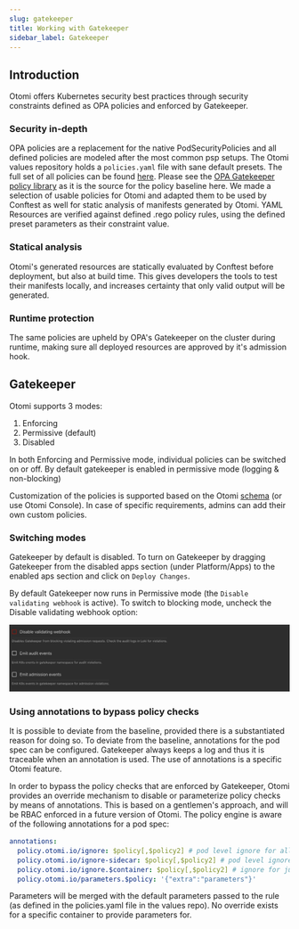 ```yaml
---
slug: gatekeeper
title: Working with Gatekeeper
sidebar_label: Gatekeeper
---
```


## Introduction

Otomi offers Kubernetes security best practices through security constraints defined as OPA policies and enforced by Gatekeeper.

### Security in-depth

OPA policies are a replacement for the native PodSecurityPolicies and all defined policies are modeled after the most common psp setups. The Otomi values repository holds a `policies.yaml` file with sane default presets. The full set of all policies can be found [here](https://github.com/redkubes/otomi-core/tree/main/policies). Please see the [OPA Gatekeeper policy library](https://github.com/open-policy-agent/gatekeeper-library) as it is the source for the policy baseline here. We made a selection of usable policies for Otomi and adapted them to be used by Conftest as well for static analysis of manifests generated by Otomi. YAML Resources are verified against defined .rego policy rules, using the defined preset parameters as their constraint value.

### Statical analysis

Otomi's generated resources are statically evaluated by Conftest before deployment, but also at build time. This gives developers the tools to test their manifests locally, and increases certainty that only valid output will be generated.

### Runtime protection

The same policies are upheld by OPA's Gatekeeper on the cluster during runtime, making sure all deployed resources are approved by it's admission hook.

## Gatekeeper

Otomi supports 3 modes:

1. Enforcing
2. Permissive (default)
3. Disabled

In both Enforcing and Permissive mode, individual policies can be switched on or off. By default gatekeeper is enabled in permissive mode (logging & non-blocking)

Customization of the policies is supported based on the Otomi [schema](https://github.com/redkubes/otomi-core/blob/main/values-schema.yaml) (or use Otomi Console). In case of specific requirements, admins can add their own custom policies.

### Switching modes

Gatekeeper by default is disabled. To turn on Gatekeeper by dragging Gatekeeper from the disabled apps section (under Platform/Apps) to the enabled aps section and click on `Deploy Changes`.

By default Gatekeeper now runs in Permissive mode (the `Disable validating webhook` is active). To switch to blocking mode, uncheck the Disable validating webhook option:

![Gatekeeper modes](../img/gatekeeper-modes.png)

### Using annotations to bypass policy checks

It is possible to deviate from the baseline, provided there is a substantiated reason for doing so. To deviate from the baseline, annotations for the pod spec can be configured. Gatekeeper always keeps a log and thus it is traceable when an annotation is used. The use of annotations is a specific Otomi feature.

In order to bypass the policy checks that are enforced by Gatekeeper, Otomi provides an override mechanism to disable or parameterize policy checks by means of annotations. This is based on a gentlemen's approach, and will be RBAC enforced in a future version of Otomi. The policy engine is aware of the following annotations for a pod spec:

```yaml
annotations:
  policy.otomi.io/ignore: $policy[,$policy2] # pod level ignore for all containers
  policy.otomi.io/ignore-sidecar: $policy[,$policy2] # pod level ignore for sidecars, such as istio-proxy
  policy.otomi.io/ignore.$container: $policy[,$policy2] # ignore for just the mentioned container
  policy.otomi.io/parameters.$policy: '{"extra":"parameters"}'
```

Parameters will be merged with the default parameters passed to the rule (as defined in the policies.yaml file in the values repo). No override exists for a specific container to provide parameters for.
